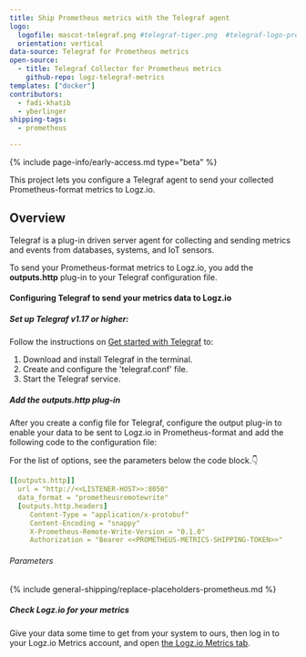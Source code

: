 ```yaml
---
title: Ship Prometheus metrics with the Telegraf agent
logo:
  logofile: mascot-telegraf.png #telegraf-tiger.png  #telegraf-logo-preview.svg
  orientation: vertical
data-source: Telegraf for Prometheus metrics
open-source:
  - title: Telegraf Collector for Prometheus metrics
    github-repo: logz-telegraf-metrics
templates: ["docker"]
contributors:
  - fadi-khatib
  - yberlinger
shipping-tags:  
  - prometheus

---
```



{% include page-info/early-access.md type="beta" %}


This project lets you configure a Telegraf agent to send your collected Prometheus-format metrics to Logz.io.

## Overview

Telegraf is a plug-in driven server agent for collecting and sending metrics and events from databases, systems, and IoT sensors.

To send your Prometheus-format metrics to Logz.io, you add the **outputs.http** plug-in to your Telegraf configuration file.
  
#### Configuring Telegraf to send your metrics data to Logz.io

<div class="tasklist">

##### Set up Telegraf v1.17 or higher:

Follow the instructions on [Get started with Telegraf](https://docs.influxdata.com/telegraf/latest/introduction/getting-started/) to: 

1. Download and install Telegraf in the terminal. 
2. Create and configure the 'telegraf.conf' file.
3. Start the Telegraf service.

##### Add the outputs.http plug-in

After you create a config file for Telegraf, configure the output plug-in to enable your data to be sent to Logz.io in Prometheus-format and add the following code to the configuration file:

For the list of options, see the parameters below the code block.👇

``` yaml
[[outputs.http]]
  url = "http://<<LISTENER-HOST>>:8050"
  data_format = "prometheusremotewrite"
  [outputs.http.headers]
     Content-Type = "application/x-protobuf"
     Content-Encoding = "snappy"
     X-Prometheus-Remote-Write-Version = "0.1.0"
     Authorization = "Bearer <<PROMETHEUS-METRICS-SHIPPING-TOKEN>>"
``` 

###### Parameters 

{% include general-shipping/replace-placeholders-prometheus.md %}


##### Check Logz.io for your metrics
Give your data some time to get from your system to ours, then log in to your Logz.io Metrics account, and open [the Logz.io Metrics tab](https://app.logz.io/#/dashboard/grafana/).


</div>


